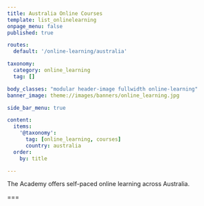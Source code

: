 ```yaml
---
title: Australia Online Courses
template: list_onlinelearning
onpage_menu: false
published: true

routes:
  default: '/online-learning/australia'

taxonomy:
  category: online_learning
  tag: []

body_classes: "modular header-image fullwidth online-learning"
banner_image: theme://images/banners/online_learning.jpg

side_bar_menu: true

content:
  items:
    '@taxonomy':
      tag: [online_learning, courses]
      country: australia
  order:
    by: title

---
```


The Academy offers self-paced online learning across Australia.

===
